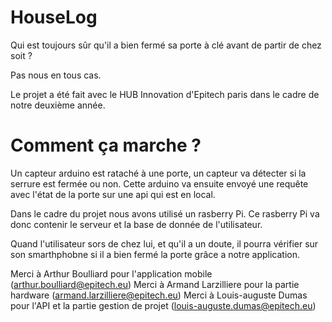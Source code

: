 # HouseLog

Qui est toujours sûr qu'il a bien fermé sa porte à clé avant de partir de chez soit ? 

Pas nous en tous cas.

Le projet a été fait avec le HUB Innovation d'Epitech paris dans le cadre de notre deuxième année.

# Comment ça marche ? 

Un capteur arduino est rataché à une porte, un capteur va détecter si la serrure est fermée ou non. Cette arduino va ensuite envoyé une requête avec l'état de la porte sur une api qui est en local. 

Dans le cadre du projet nous avons utilisé un rasberry Pi. Ce rasberry Pi va donc contenir le serveur et la base de donnée de l'utilisateur.

Quand l'utilisateur sors de chez lui, et qu'il a un doute, il pourra vérifier sur son smarthphobne si il a bien fermé la porte grâce a notre application.

Merci à Arthur Boulliard pour l'application mobile (arthur.boulliard@epitech.eu)
Merci à Armand Larzilliere pour la partie hardware (armand.larzilliere@epitech.eu)
Merci à Louis-auguste Dumas pour l'API et la partie gestion de projet (louis-auguste.dumas@epitech.eu)

